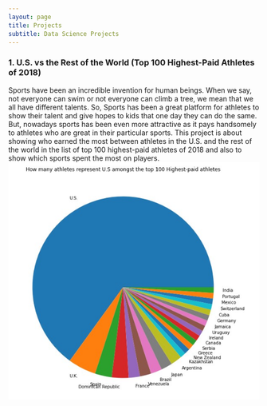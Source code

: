 ```yaml
---
layout: page
title: Projects
subtitle: Data Science Projects
---
```


### 1. U.S. vs the Rest of the World (Top 100 Highest-Paid Athletes of 2018)  

Sports have been an incredible invention for human beings. When we say, not everyone can swim or not everyone can climb a tree, we mean that
we all have different talents. So, Sports has been a great platform for athletes to show their talent and give hopes to kids that one day
they can do the same. But, nowadays sports has been even more attractive as it pays handsomely to athletes who are great in their particular 
sports. This project is about showing who earned the most between athletes in the U.S. and the rest of the world in the list of top 100 
highest-paid athletes of 2018 and also to show which sports spent the most on players.  
![Highest Paying Sports](/img/newtop100.jpg)
